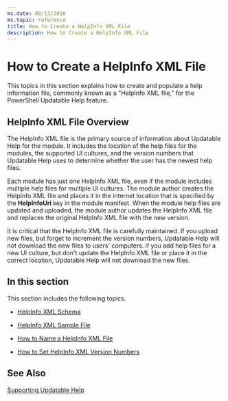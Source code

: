 ```yaml
---
ms.date: 09/13/2016
ms.topic: reference
title: How to Create a HelpInfo XML File
description: How to Create a HelpInfo XML File
---
```

# How to Create a HelpInfo XML File

This topics in this section explains how to create and populate a help information file, commonly
known as a "HelpInfo XML file," for the PowerShell Updatable Help feature.

## HelpInfo XML File Overview

The HelpInfo XML file is the primary source of information about Updatable Help for the module. It
includes the location of the help files for the modules, the supported UI cultures, and the version
numbers that Updatable Help uses to determine whether the user has the newest help files.

Each module has just one HelpInfo XML file, even if the module includes multiple help files for
multiple UI cultures. The module author creates the HelpInfo XML file and places it in the internet
location that is specified by the **HelpInfoUri** key in the module manifest. When the module help
files are updated and uploaded, the module author updates the HelpInfo XML file and replaces the
original HelpInfo XML file with the new version.

It is critical that the HelpInfo XML file is carefully maintained. If you upload new files, but
forget to increment the version numbers, Updatable Help will not download the new files to users'
computers. if you add help files for a new UI culture, but don't update the HelpInfo XML file or
place it in the correct location, Updatable Help will not download the new files.

## In this section

This section includes the following topics.

- [HelpInfo XML Schema](./helpinfo-xml-schema.md)

- [HelpInfo XML Sample File](./helpinfo-xml-sample-file.md)

- [How to Name a HelpInfo XML File](./how-to-name-a-helpinfo-xml-file.md)

- [How to Set HelpInfo XML Version Numbers](./how-to-set-helpinfo-xml-version-numbers.md)

## See Also

[Supporting Updatable Help](./supporting-updatable-help.md)
